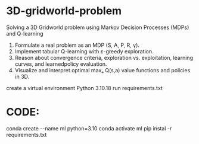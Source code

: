 # 3D-gridworld-problem
 Solving a 3D Gridworld problem using Markov Decision Processes (MDPs) and Q-learning
1. Formulate a real problem as an MDP (S, A, P, R, γ).
2. Implement tabular Q-learning with ε-greedy exploration.
3. Reason about convergence criteria, exploration vs. exploitation, learning curves, and learnedpolicy
evaluation.
4. Visualize and interpret optimal maxₐ Q(s,a) value functions and policies in 3D.

create a virtual environment Python 3.10.18
run requirements.txt

# CODE:

conda create --name ml python=3.10
conda activate ml
pip instal -r requirements.txt